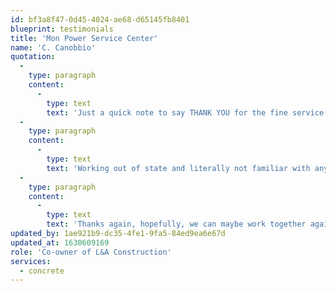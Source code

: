 ```yaml
---
id: bf3a8f47-0d45-4024-ae68-d65145fb8401
blueprint: testimonials
title: 'Mon Power Service Center'
name: 'C. Canobbio'
quotation:
  -
    type: paragraph
    content:
      -
        type: text
        text: 'Just a quick note to say THANK YOU for the fine service you provided L&A Construction Co. LLC on the Mon Power Service Center, Clarksburg WV project.'
  -
    type: paragraph
    content:
      -
        type: text
        text: 'Working out of state and literally not familiar with any subs nor their service performance, can be very difficult - not the case with Parrotta Paving Co. My son Jim was very impressed not only meeting you but the fine quality of work you performed.'
  -
    type: paragraph
    content:
      -
        type: text
        text: 'Thanks again, hopefully, we can maybe work together again!'
updated_by: 1ae921b9-dc35-4fe1-9fa5-84ed9ea6e67d
updated_at: 1630609169
role: 'Co-owner of L&A Construction'
services:
  - concrete
---
```

